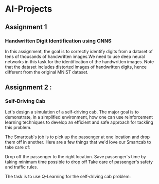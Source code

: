 # AI-Projects

## Assignment 1
### Handwritten Digit Identification using CNNS
In this assignment, the goal is to correctly identify digits from a dataset of tens of thousands of handwritten images.We need to use deep neural networks in this task for the identification of the handwritten images. Note that the dataset includes distorted images of handwritten digits, hence different from the original MNIST dataset.

## Assignment 2 :
### Self-Driving Cab
Let's design a simulation of a self-driving cab. The major goal is to demonstrate, in a simplified environment, how one can use reinforcement learning techniques to develop an efficient and safe approach for tackling this problem.

The Smartcab's job is to pick up the passenger at one location and drop them off in another. Here are a few things that we'd love our Smartcab to take care of:

Drop off the passenger to the right location.
Save passenger's time by taking minimum time possible to drop off
Take care of passenger's safety and traffic rules.

The  task is to use Q-Learning for the self-driving cab problem:

